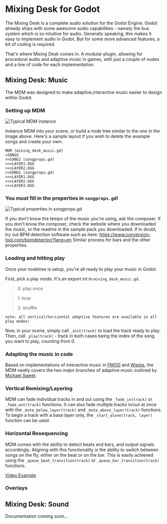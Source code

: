 
# Mixing Desk for Godot

The Mixing Desk is a complete audio solution for the Godot Engine.
Godot already ships with some awesome audio capabilities - namely the bus system which is so intuitive for audio.
Generally speaking, this makes it easy to implement audio in Godot.
But for some more advanced features, a bit of coding is required.

That's where Mixing Desk comes in. A modular plugin, allowing for procedural audio and adaptive music in games, with just a couple of nodes and a line of code for each implementation.

## Mixing Desk: Music

The MDM was designed to make adaptive,interactive music easier to design within Godot.

### Setting up MDM

![Typical MDM instance](https://i.imgur.com/iVSwKZY.png)

Instance MDM into your scene, or build a node tree similar to the one in the image above.
Here's a sample layout if you wish to delete the example songs and create your own:
```
MDM (mixing_desk_music.gd)
>SONGS
>>SONG1 (songprops.gd)
>>>LAYER1.OGG
>>>LAYER2.OGG
>>SONG2 (songprops.gd)
>>>LAYER1.OGG
>>>LAYER2.OGG
>>>LAYER3.OGG
```
### You *must* fill in the properties in `songprops.gd`!
![Typical properties in songprops.gd](https://i.imgur.com/nqxhFaN.png)

If you don't know the tempo of the music you're using, ask the composer. If you don't know the composer, check the website where you downloaded the music, or the readme in the sample pack you downloaded. If in doubt, try out BPM detection software such as here: https://www.conversion-tool.com/bpmdetector/?lang=en
Similar process for bars and the other properties.

### Loading and hitting play

Once your nodetree is setup, you're all ready to play your music in Godot.

First, pick a play mode. It's an export int in `mixing_desk_music.gd`.

> 0: play once

> 1: loop

> 2: shuffle

	note: all vertical/horizontal adaptive features are available in all play modes!

Now, in your scene, simply call `_init(track)` to load the track ready to play.
Then, call `_play(track)` - track in both cases being the index of the song you want to play, counting from 0.

### Adapting the music in code

Based on implementations of interactive music in [FMOD](https://www.fmod.com/) and [Wwise](https://www.audiokinetic.com/products/wwise/),  the MDM neatly covers the two major branches of adaptive music outlined by [Michael Sweet](https://www.designingmusicnow.com/2016/06/13/advantages-disadvantages-common-interactive-music-techniques-used-video-games/).

### **Vertical Remixing/Layering**
MDM can fade individual tracks in and out using the `_fade_in(track)` or `_fade_out(track)` functions. It can also fade multiple tracks in/out at once with the `_mute_below_layer(track)` and `_mute_above_layer(track)` functions. To begin a track with a base layer only, the `_start_alone(track, layer)` function can be used.

### **Horizontal Resequencing**
MDM comes with the ability to detect beats and bars, and output signals accordingly. Aligning with this functionality is the ability to switch between songs on the fly, either on the beat or on the bar. This is easily achieved using the `_queue_beat_transition(track)` or `_queue_bar_transition(track)` functions.

[Video Example](https://streamable.com/1cx2w)

### Overlays



## Mixing Desk: Sound
Documentation coming soon...